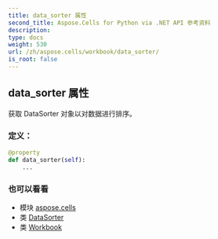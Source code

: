 ```yaml
---
title: data_sorter 属性
second_title: Aspose.Cells for Python via .NET API 参考资料
description:
type: docs
weight: 530
url: /zh/aspose.cells/workbook/data_sorter/
is_root: false
---
```

## data_sorter 属性

获取 DataSorter 对象以对数据进行排序。
### 定义：
```python
@property
def data_sorter(self):
    ...
```

### 也可以看看
* 模块 [aspose.cells](../../)
* 类 [DataSorter](/cells/python-net/zh/aspose.cells/datasorter)
* 类 [Workbook](/cells/python-net/zh/aspose.cells/workbook)
